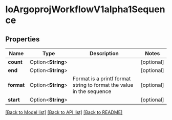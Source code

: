 # IoArgoprojWorkflowV1alpha1Sequence

## Properties

Name | Type | Description | Notes
------------ | ------------- | ------------- | -------------
**count** | Option<**String**> |  | [optional]
**end** | Option<**String**> |  | [optional]
**format** | Option<**String**> | Format is a printf format string to format the value in the sequence | [optional]
**start** | Option<**String**> |  | [optional]

[[Back to Model list]](../README.md#documentation-for-models) [[Back to API list]](../README.md#documentation-for-api-endpoints) [[Back to README]](../README.md)


